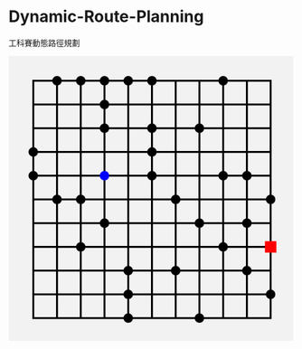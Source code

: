 # Dynamic-Route-Planning
工科賽動態路徑規劃

![image](https://github.com/awei0905/Dynamic-Route-Planning/blob/master/img_do_not_found_path.png)
